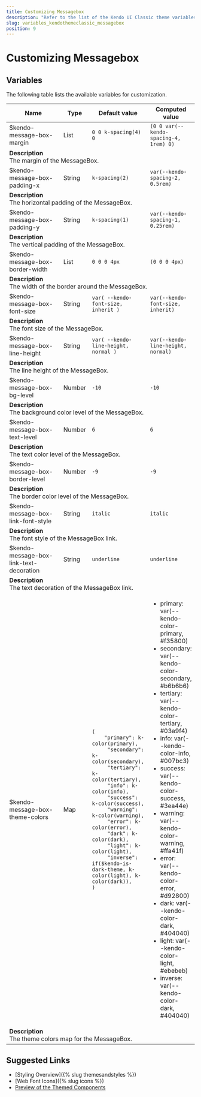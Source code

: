 ```yaml
---
title: Customizing Messagebox
description: "Refer to the list of the Kendo UI Classic theme variables available for customization."
slug: variables_kendothemeclassic_messagebox
position: 9
---
```


# Customizing Messagebox

## Variables

The following table lists the available variables for customization.

<table class="theme-variables">
    <colgroup>
    <col style="width: 200px; white-space:nowrap;" />
    <col />
    <col />
    <col />
</colgroup>
<thead>
    <tr>
        <th>Name</th>
        <th>Type</th>
        <th>Default value</th>
        <th>Computed value</th>
    </tr>
</thead>
<tbody>
        <tr>
    <td>$kendo-message-box-margin</td>
    <td>List</td>
    <td><code>0 0 k-spacing(4) 0</code></td>
    <td><code>(0 0 var(--kendo-spacing-4, 1rem) 0)</code></td>
</tr>
<tr>
    <td colspan="4" class="theme-variables-description-container"><div><b>Description</b><div class="theme-variables-description">The margin of the MessageBox.</div></div>
    </td>
</tr>
<tr>
    <td>$kendo-message-box-padding-x</td>
    <td>String</td>
    <td><code>k-spacing(2)</code></td>
    <td><code>var(--kendo-spacing-2, 0.5rem)</code></td>
</tr>
<tr>
    <td colspan="4" class="theme-variables-description-container"><div><b>Description</b><div class="theme-variables-description">The horizontal padding of the MessageBox.</div></div>
    </td>
</tr>
<tr>
    <td>$kendo-message-box-padding-y</td>
    <td>String</td>
    <td><code>k-spacing(1)</code></td>
    <td><code>var(--kendo-spacing-1, 0.25rem)</code></td>
</tr>
<tr>
    <td colspan="4" class="theme-variables-description-container"><div><b>Description</b><div class="theme-variables-description">The vertical padding of the MessageBox.</div></div>
    </td>
</tr>
<tr>
    <td>$kendo-message-box-border-width</td>
    <td>List</td>
    <td><code>0 0 0 4px</code></td>
    <td><code>(0 0 0 4px)</code></td>
</tr>
<tr>
    <td colspan="4" class="theme-variables-description-container"><div><b>Description</b><div class="theme-variables-description">The width of the border around the MessageBox.</div></div>
    </td>
</tr>
<tr>
    <td>$kendo-message-box-font-size</td>
    <td>String</td>
    <td><code>var( --kendo-font-size, inherit )</code></td>
    <td><code>var(--kendo-font-size, inherit)</code></td>
</tr>
<tr>
    <td colspan="4" class="theme-variables-description-container"><div><b>Description</b><div class="theme-variables-description">The font size of the MessageBox.</div></div>
    </td>
</tr>
<tr>
    <td>$kendo-message-box-line-height</td>
    <td>String</td>
    <td><code>var( --kendo-line-height, normal )</code></td>
    <td><code>var(--kendo-line-height, normal)</code></td>
</tr>
<tr>
    <td colspan="4" class="theme-variables-description-container"><div><b>Description</b><div class="theme-variables-description">The line height of the MessageBox.</div></div>
    </td>
</tr>
<tr>
    <td>$kendo-message-box-bg-level</td>
    <td>Number</td>
    <td><code>-10</code></td>
    <td><code>-10</code></td>
</tr>
<tr>
    <td colspan="4" class="theme-variables-description-container"><div><b>Description</b><div class="theme-variables-description">The background color level of the MessageBox.</div></div>
    </td>
</tr>
<tr>
    <td>$kendo-message-box-text-level</td>
    <td>Number</td>
    <td><code>6</code></td>
    <td><code>6</code></td>
</tr>
<tr>
    <td colspan="4" class="theme-variables-description-container"><div><b>Description</b><div class="theme-variables-description">The text color level of the MessageBox.</div></div>
    </td>
</tr>
<tr>
    <td>$kendo-message-box-border-level</td>
    <td>Number</td>
    <td><code>-9</code></td>
    <td><code>-9</code></td>
</tr>
<tr>
    <td colspan="4" class="theme-variables-description-container"><div><b>Description</b><div class="theme-variables-description">The border color level of the MessageBox.</div></div>
    </td>
</tr>
<tr>
    <td>$kendo-message-box-link-font-style</td>
    <td>String</td>
    <td><code>italic</code></td>
    <td><code>italic</code></td>
</tr>
<tr>
    <td colspan="4" class="theme-variables-description-container"><div><b>Description</b><div class="theme-variables-description">The font style of the MessageBox link.</div></div>
    </td>
</tr>
<tr>
    <td>$kendo-message-box-link-text-decoration</td>
    <td>String</td>
    <td><code>underline</code></td>
    <td><code>underline</code></td>
</tr>
<tr>
    <td colspan="4" class="theme-variables-description-container"><div><b>Description</b><div class="theme-variables-description">The text decoration of the MessageBox link.</div></div>
    </td>
</tr>
<tr>
    <td>$kendo-message-box-theme-colors</td>
    <td>Map</td>
    <td><code>(
    "primary": k-color(primary),
     "secondary": k-color(secondary),
     "tertiary": k-color(tertiary),
     "info": k-color(info),
     "success": k-color(success),
     "warning": k-color(warning),
     "error": k-color(error),
     "dark": k-color(dark),
     "light": k-color(light),
     "inverse": if($kendo-is-dark-theme, k-color(light), k-color(dark)),
)</code></td>
    <td><ul><li>primary: var(--kendo-color-primary, #f35800)</li><li>secondary: var(--kendo-color-secondary, #b6b6b6)</li><li>tertiary: var(--kendo-color-tertiary, #03a9f4)</li><li>info: var(--kendo-color-info, #007bc3)</li><li>success: var(--kendo-color-success, #3ea44e)</li><li>warning: var(--kendo-color-warning, #ffa41f)</li><li>error: var(--kendo-color-error, #d92800)</li><li>dark: var(--kendo-color-dark, #404040)</li><li>light: var(--kendo-color-light, #ebebeb)</li><li>inverse: var(--kendo-color-dark, #404040)</li></ul></td>
</tr>
<tr>
    <td colspan="4" class="theme-variables-description-container"><div><b>Description</b><div class="theme-variables-description">The theme colors map for the MessageBox.</div></div>
    </td>
</tr>
</tbody>
</table>

## Suggested Links

* [Styling Overview]({% slug themesandstyles %})
* [Web Font Icons]({% slug icons %})
* [Preview of the Themed Components](../)

